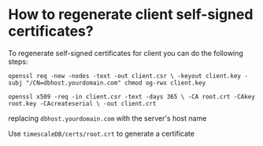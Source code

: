
# How to regenerate client self-signed certificates?

To regenerate self-signed certificates for client you can do the following steps:

`
openssl req -new -nodes -text -out client.csr \
-keyout client.key -subj "/CN=dbhost.yourdomain.com"
chmod og-rwx client.key
`

`
openssl x509 -req -in client.csr -text -days 365 \
-CA root.crt -CAkey root.key -CAcreateserial \
-out client.crt
`

replacing `dbhost.yourdomain.com` with the server's host name

Use `timescaleDB/certs/root.crt` to generate a certificate 
